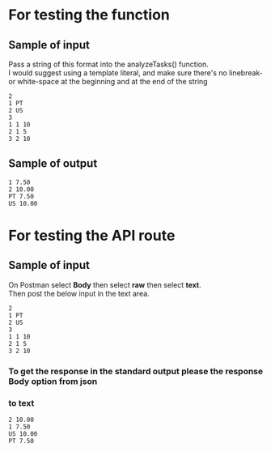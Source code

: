 # For testing the function
## Sample of input
Pass a string of this format into the analyzeTasks() function. <br>
I would suggest using a template literal, and make sure there's no linebreak-<br>
or white-space at the beginning and at the end of the string

```
2
1 PT
2 US
3
1 1 10
2 1 5
3 2 10
```

## Sample of output

```
1 7.50
2 10.00
PT 7.50
US 10.00
```

# For testing the API route

## Sample of input

On Postman select **Body** then select **raw** then select **text**.<br>
Then post the below input in the text area.

```
2
1 PT
2 US
3
1 1 10
2 1 5
3 2 10
```

### To get the response in the standard output please the response **Body** option from **json** <br>
### to **text**

```
2 10.00
1 7.50
US 10.00
PT 7.50
```